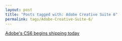 ```yaml
---
layout: post
title: "Posts tagged with: Adobe Creative Suite 6"
permalink: tags/Adobe-Creative-Suite-6/
---
```

[Adobe's CS6 begins shipping today](/2012/05/adobes-cs6-begins-shipping-today)
